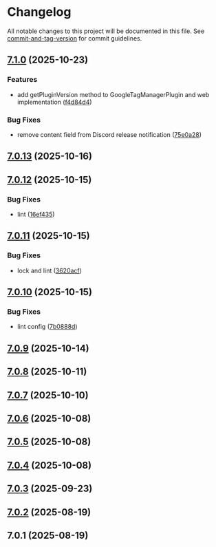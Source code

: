 # Changelog

All notable changes to this project will be documented in this file. See [commit-and-tag-version](https://github.com/absolute-version/commit-and-tag-version) for commit guidelines.

## [7.1.0](https://github.com/Cap-go/capacitor-gtm/compare/7.0.13...7.1.0) (2025-10-23)


### Features

* add getPluginVersion method to GoogleTagManagerPlugin and web implementation ([f4d84d4](https://github.com/Cap-go/capacitor-gtm/commit/f4d84d4e9747d048dc37fa1d6951a581bbc13ebc))


### Bug Fixes

* remove content field from Discord release notification ([75e0a28](https://github.com/Cap-go/capacitor-gtm/commit/75e0a2838c23ed24e2d7849ce20ebaf44aac4b6f))

## [7.0.13](https://github.com/Cap-go/capacitor-gtm/compare/7.0.12...7.0.13) (2025-10-16)

## [7.0.12](https://github.com/Cap-go/capacitor-gtm/compare/7.0.11...7.0.12) (2025-10-15)


### Bug Fixes

* lint ([16ef435](https://github.com/Cap-go/capacitor-gtm/commit/16ef4356972dc1ad8f7a0b7046c4ced3fea52964))

## [7.0.11](https://github.com/Cap-go/capacitor-gtm/compare/7.0.10...7.0.11) (2025-10-15)


### Bug Fixes

* lock and lint ([3620acf](https://github.com/Cap-go/capacitor-gtm/commit/3620acf1d95742852abbab78e245871eec907ff9))

## [7.0.10](https://github.com/Cap-go/capacitor-gtm/compare/7.0.9...7.0.10) (2025-10-15)


### Bug Fixes

* lint config ([7b0888d](https://github.com/Cap-go/capacitor-gtm/commit/7b0888d2d447970d47ba97135d72e5b2c5e72b59))

## [7.0.9](https://github.com/Cap-go/capacitor-gtm/compare/7.0.8...7.0.9) (2025-10-14)

## [7.0.8](https://github.com/Cap-go/capacitor-gtm/compare/7.0.7...7.0.8) (2025-10-11)

## [7.0.7](https://github.com/Cap-go/capacitor-gtm/compare/7.0.6...7.0.7) (2025-10-10)

## [7.0.6](https://github.com/Cap-go/capacitor-gtm/compare/7.0.5...7.0.6) (2025-10-08)

## [7.0.5](https://github.com/Cap-go/capacitor-gtm/compare/7.0.4...7.0.5) (2025-10-08)

## [7.0.4](https://github.com/Cap-go/capacitor-gtm/compare/7.0.3...7.0.4) (2025-10-08)

## [7.0.3](https://github.com/Cap-go/capacitor-gtm/compare/7.0.2...7.0.3) (2025-09-23)

## [7.0.2](https://github.com/Cap-go/capacitor-gtm/compare/7.0.1...7.0.2) (2025-08-19)

## 7.0.1 (2025-08-19)
